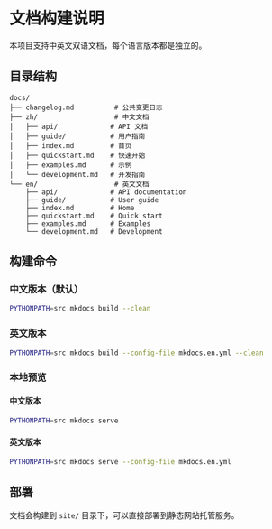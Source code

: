 # 文档构建说明

本项目支持中英文双语文档，每个语言版本都是独立的。

## 目录结构

```
docs/
├── changelog.md          # 公共变更日志
├── zh/                   # 中文文档
│   ├── api/             # API 文档
│   ├── guide/           # 用户指南
│   ├── index.md         # 首页
│   ├── quickstart.md    # 快速开始
│   ├── examples.md      # 示例
│   └── development.md   # 开发指南
└── en/                   # 英文文档
    ├── api/             # API documentation
    ├── guide/           # User guide
    ├── index.md         # Home
    ├── quickstart.md    # Quick start
    ├── examples.md      # Examples
    └── development.md   # Development
```

## 构建命令

### 中文版本（默认）
```bash
PYTHONPATH=src mkdocs build --clean
```

### 英文版本
```bash
PYTHONPATH=src mkdocs build --config-file mkdocs.en.yml --clean
```

### 本地预览

#### 中文版本
```bash
PYTHONPATH=src mkdocs serve
```

#### 英文版本
```bash
PYTHONPATH=src mkdocs serve --config-file mkdocs.en.yml
```

## 部署

文档会构建到 `site/` 目录下，可以直接部署到静态网站托管服务。